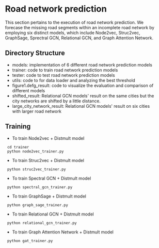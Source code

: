 # Road network prediction

This section pertains to the execution of road network prediction. We forecase the missing road segments within an incomplete road network by employing six distinct models, which include Node2vec, Struc2vec, GraphSage, Sprectral GCN, Relational GCN, and Graph Attention Network. 

## Directory Structure
* models: implementation of 6 different road network prediction models
* trainer: code to train road network prediction models
* tester: code to test road network prediction models
* utils: code to for data loader and analyzing the best threshold
* figure1.defg_result: code to visualize the evaluation and comparison of different models
* shifted_result: Relational GCN models' result on the same cities but the city networks are shifted by a little distance.
* large_city_network_result: Relational GCN models' result on six cities with larger road network

## Training
* To train Node2vec + Distmult model
```
 cd trainer
 python node2vec_trainer.py
```
* To train Struc2vec + Distmult model
```
 python struc2vec_trainer.py
```
* To train Spectral GCN + Distmult model
```
 python spectral_gcn_trainer.py
```
* To train GraphSage + Distmult model
```
 python graph_sage_trainer.py
```
* To train Relational GCN + Distmult model
```
 python relational_gcn_trainer.py
```
* To train Graph Attention Network + Distmult model
```
 python gat_trainer.py
```
